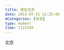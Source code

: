 ```yaml
---
title: 我在北京
date: 2013-07-31 12:25:49
mCategories: [说说]
type: moment
time: t122549
---
```


<div id="pics-20130731122549"></div>

<script src="/lib/moment/pics.js"></script>
<script>
var data = [
    {"link": "2013-07-31_000002.jpeg", "type": "shuoshuo"},
    {"link": "2013-07-31_000004.jpeg", "type": "shuoshuo"}
];
picsRender(data, "pics-20130731122549");
</script>

北京
